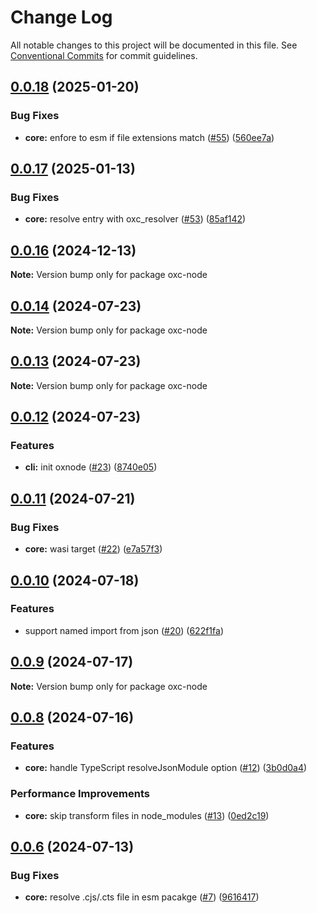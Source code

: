 # Change Log

All notable changes to this project will be documented in this file.
See [Conventional Commits](https://conventionalcommits.org) for commit guidelines.

## [0.0.18](https://github.com/oxc-project/oxc-node/compare/v0.0.17...v0.0.18) (2025-01-20)

### Bug Fixes

- **core:** enfore to esm if file extensions match ([#55](https://github.com/oxc-project/oxc-node/issues/55)) ([560ee7a](https://github.com/oxc-project/oxc-node/commit/560ee7a3e5c120a57b34fdba81e9e8f57b0826d1))

## [0.0.17](https://github.com/oxc-project/oxc-node/compare/v0.0.16...v0.0.17) (2025-01-13)

### Bug Fixes

- **core:** resolve entry with oxc_resolver ([#53](https://github.com/oxc-project/oxc-node/issues/53)) ([85af142](https://github.com/oxc-project/oxc-node/commit/85af1423129a582a72aea52de426f1f6cc5c091f))

## [0.0.16](https://github.com/oxc-project/oxc-node/compare/v0.0.15...v0.0.16) (2024-12-13)

**Note:** Version bump only for package oxc-node

## [0.0.14](https://github.com/oxc-project/oxc-node/compare/v0.0.12...v0.0.14) (2024-07-23)

**Note:** Version bump only for package oxc-node

## [0.0.13](https://github.com/oxc-project/oxc-node/compare/v0.0.12...v0.0.13) (2024-07-23)

**Note:** Version bump only for package oxc-node

## [0.0.12](https://github.com/oxc-project/oxc-node/compare/v0.0.11...v0.0.12) (2024-07-23)

### Features

- **cli:** init oxnode ([#23](https://github.com/oxc-project/oxc-node/issues/23)) ([8740e05](https://github.com/oxc-project/oxc-node/commit/8740e05a97c33b99042824b09c92390421c90c81))

## [0.0.11](https://github.com/oxc-project/oxc-node/compare/v0.0.10...v0.0.11) (2024-07-21)

### Bug Fixes

- **core:** wasi target ([#22](https://github.com/oxc-project/oxc-node/issues/22)) ([e7a57f3](https://github.com/oxc-project/oxc-node/commit/e7a57f334bce84f15b04f781b5ce7078d52a8872))

## [0.0.10](https://github.com/oxc-project/oxc-node/compare/v0.0.9...v0.0.10) (2024-07-18)

### Features

- support named import from json ([#20](https://github.com/oxc-project/oxc-node/issues/20)) ([622f1fa](https://github.com/oxc-project/oxc-node/commit/622f1fa880cd596057bf41ea44dca60951f80180))

## [0.0.9](https://github.com/Brooooooklyn/oxc-node/compare/v0.0.8...v0.0.9) (2024-07-17)

**Note:** Version bump only for package oxc-node

## [0.0.8](https://github.com/Brooooooklyn/oxc-node/compare/v0.0.7...v0.0.8) (2024-07-16)

### Features

- **core:** handle TypeScript resolveJsonModule option ([#12](https://github.com/Brooooooklyn/oxc-node/issues/12)) ([3b0d0a4](https://github.com/Brooooooklyn/oxc-node/commit/3b0d0a46072be64752b70cfaf4cfcdcab4617335))

### Performance Improvements

- **core:** skip transform files in node_modules ([#13](https://github.com/Brooooooklyn/oxc-node/issues/13)) ([0ed2c19](https://github.com/Brooooooklyn/oxc-node/commit/0ed2c1915902613968735aacc6c41a2ae7c77531))

## [0.0.6](https://github.com/Brooooooklyn/oxc-node/compare/v0.0.5...v0.0.6) (2024-07-13)

### Bug Fixes

- **core:** resolve .cjs/.cts file in esm pacakge ([#7](https://github.com/Brooooooklyn/oxc-node/issues/7)) ([9616417](https://github.com/Brooooooklyn/oxc-node/commit/9616417cb5c78ef3eae234b831c6aa425979f34b))
